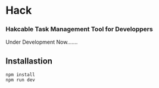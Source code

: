 # Hack

### Hakcable Task Management Tool for Developpers
Under Development Now.......

## Installastion

```
npm install
npm run dev
```
